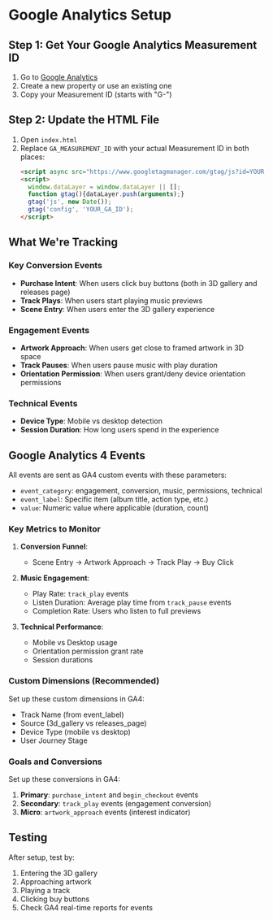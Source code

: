 # Google Analytics Setup

## Step 1: Get Your Google Analytics Measurement ID
1. Go to [Google Analytics](https://analytics.google.com)
2. Create a new property or use an existing one
3. Copy your Measurement ID (starts with "G-")

## Step 2: Update the HTML File
1. Open `index.html`
2. Replace `GA_MEASUREMENT_ID` with your actual Measurement ID in both places:
   ```html
   <script async src="https://www.googletagmanager.com/gtag/js?id=YOUR_GA_ID"></script>
   <script>
     window.dataLayer = window.dataLayer || [];
     function gtag(){dataLayer.push(arguments);}
     gtag('js', new Date());
     gtag('config', 'YOUR_GA_ID');
   </script>
   ```

## What We're Tracking

### Key Conversion Events
- **Purchase Intent**: When users click buy buttons (both in 3D gallery and releases page)
- **Track Plays**: When users start playing music previews
- **Scene Entry**: When users enter the 3D gallery experience

### Engagement Events
- **Artwork Approach**: When users get close to framed artwork in 3D space
- **Track Pauses**: When users pause music with play duration
- **Orientation Permission**: When users grant/deny device orientation permissions

### Technical Events
- **Device Type**: Mobile vs desktop detection
- **Session Duration**: How long users spend in the experience

## Google Analytics 4 Events

All events are sent as GA4 custom events with these parameters:
- `event_category`: engagement, conversion, music, permissions, technical
- `event_label`: Specific item (album title, action type, etc.)
- `value`: Numeric value where applicable (duration, count)

### Key Metrics to Monitor

1. **Conversion Funnel**:
   - Scene Entry → Artwork Approach → Track Play → Buy Click

2. **Music Engagement**:
   - Play Rate: `track_play` events
   - Listen Duration: Average play time from `track_pause` events
   - Completion Rate: Users who listen to full previews

3. **Technical Performance**:
   - Mobile vs Desktop usage
   - Orientation permission grant rate
   - Session durations

### Custom Dimensions (Recommended)
Set up these custom dimensions in GA4:
- Track Name (from event_label)
- Source (3d_gallery vs releases_page)
- Device Type (mobile vs desktop)
- User Journey Stage

### Goals and Conversions
Set up these conversions in GA4:
1. **Primary**: `purchase_intent` and `begin_checkout` events
2. **Secondary**: `track_play` events (engagement conversion)
3. **Micro**: `artwork_approach` events (interest indicator)

## Testing
After setup, test by:
1. Entering the 3D gallery
2. Approaching artwork
3. Playing a track
4. Clicking buy buttons
5. Check GA4 real-time reports for events